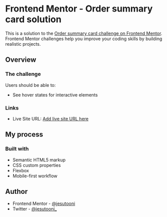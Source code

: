 # Frontend Mentor - Order summary card solution

This is a solution to the [Order summary card challenge on Frontend Mentor](https://www.frontendmentor.io/challenges/order-summary-component-QlPmajDUj). Frontend Mentor challenges help you improve your coding skills by building realistic projects. 

## Overview

### The challenge

Users should be able to:

- See hover states for interactive elements

### Links
- Live Site URL: [Add live site URL here](https://order-summary-fe87f4.netlify.app/)

## My process

### Built with

- Semantic HTML5 markup
- CSS custom properties
- Flexbox
- Mobile-first workflow


## Author

- Frontend Mentor - [@jesutooni](https://www.frontendmentor.io/profile/jesutooni)
- Twitter - [@jesutooni_](https://www.twitter.com/jesutooni_)
